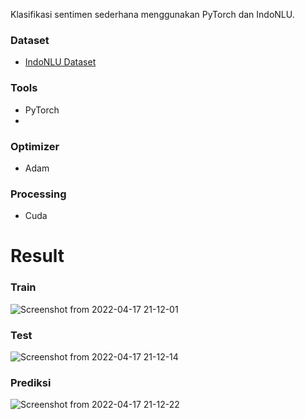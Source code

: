 Klasifikasi sentimen sederhana menggunakan PyTorch dan IndoNLU.

### Dataset
- <a href="https://github.com/indobenchmark/indonlu/tree/master/dataset/smsa_doc-sentiment-prosa">IndoNLU Dataset</a>

### Tools
- PyTorch
- 
### Optimizer
- Adam

### Processing
- Cuda

# Result

### Train

![Screenshot from 2022-04-17 21-12-01](https://user-images.githubusercontent.com/17016896/163715835-c1649033-8513-4113-a728-1712b94a6d80.png)

### Test

![Screenshot from 2022-04-17 21-12-14](https://user-images.githubusercontent.com/17016896/163715851-fab378bf-9940-4128-9aaa-15d9e05ee6ec.png)

### Prediksi

![Screenshot from 2022-04-17 21-12-22](https://user-images.githubusercontent.com/17016896/163715863-dd44632f-758b-42d1-b5ba-e2302c535fde.png)

